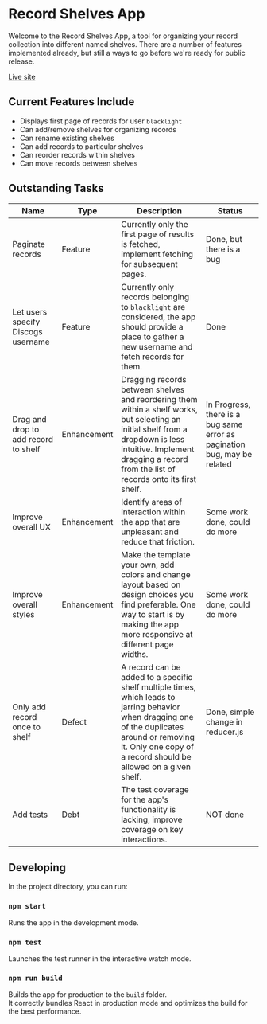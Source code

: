 # Record Shelves App

Welcome to the Record Shelves App, a tool for organizing your record collection into different named shelves. There are a number of features implemented already, but still a ways to go before we're ready for public release.

[Live site](https://record-shelves.netlify.app/)

## Current Features Include

- Displays first page of records for user `blacklight`
- Can add/remove shelves for organizing records
- Can rename existing shelves
- Can add records to particular shelves
- Can reorder records within shelves
- Can move records between shelves

## Outstanding Tasks

| Name | Type | Description | Status |
| --- | --- | --- | --- |
| Paginate records | Feature | Currently only the first page of results is fetched, implement fetching for subsequent pages. | Done, but there is a bug |
| Let users specify Discogs username | Feature | Currently only records belonging to `blacklight` are considered, the app should provide a place to gather a new username and fetch records for them. | Done |
| Drag and drop to add record to shelf | Enhancement | Dragging records between shelves and reordering them within a shelf works, but selecting an initial shelf from a dropdown is less intuitive. Implement dragging a record from the list of records onto its first shelf. | In Progress, there is a bug same error as pagination bug, may be related |
| Improve overall UX | Enhancement | Identify areas of interaction within the app that are unpleasant and reduce that friction. | Some work done, could do more |
| Improve overall styles | Enhancement | Make the template your own, add colors and change layout based on design choices you find preferable. One way to start is by making the app more responsive at different page widths. | Some work done, could do more |
| Only add record once to shelf | Defect | A record can be added to a specific shelf multiple times, which leads to jarring behavior when dragging one of the duplicates around or removing it. Only one copy of a record should be allowed on a given shelf. | Done, simple change in reducer.js |
| Add tests | Debt | The test coverage for the app's functionality is lacking, improve coverage on key interactions. | NOT done |

## Developing

In the project directory, you can run:

### `npm start`

Runs the app in the development mode.

### `npm test`

Launches the test runner in the interactive watch mode.

### `npm run build`

Builds the app for production to the `build` folder.\
It correctly bundles React in production mode and optimizes the build for the best performance.
